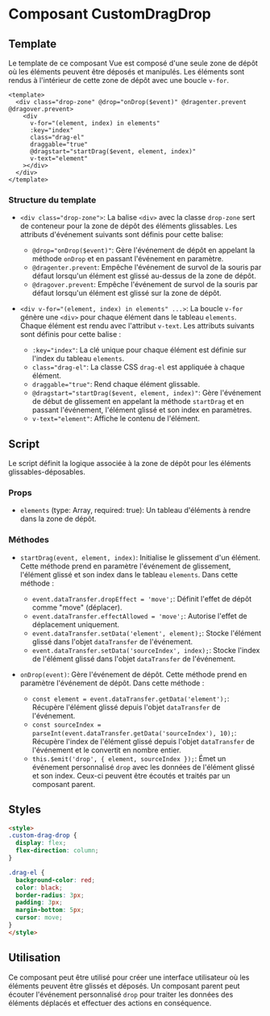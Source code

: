 # Composant CustomDragDrop

## Template

Le template de ce composant Vue est composé d'une seule zone de dépôt où les éléments peuvent être déposés et manipulés. Les éléments sont rendus à l'intérieur de cette zone de dépôt avec une boucle `v-for`.

```
<template>
  <div class="drop-zone" @drop="onDrop($event)" @dragenter.prevent @dragover.prevent>
    <div
      v-for="(element, index) in elements"
      :key="index"
      class="drag-el"
      draggable="true"
      @dragstart="startDrag($event, element, index)"
      v-text="element"
    ></div>
  </div>
</template>
```

### Structure du template

- `<div class="drop-zone">`: La balise `<div>` avec la classe `drop-zone` sert de conteneur pour la zone de dépôt des éléments glissables. Les attributs d'événement suivants sont définis pour cette balise:
  - `@drop="onDrop($event)"`: Gère l'événement de dépôt en appelant la méthode `onDrop` et en passant l'événement en paramètre.
  - `@dragenter.prevent`: Empêche l'événement de survol de la souris par défaut lorsqu'un élément est glissé au-dessus de la zone de dépôt.
  - `@dragover.prevent`: Empêche l'événement de survol de la souris par défaut lorsqu'un élément est glissé sur la zone de dépôt.

- `<div v-for="(element, index) in elements" ...>`: La boucle `v-for` génère une `<div>` pour chaque élément dans le tableau `elements`. Chaque élément est rendu avec l'attribut `v-text`. Les attributs suivants sont définis pour cette balise :
  - `:key="index"`: La clé unique pour chaque élément est définie sur l'index du tableau `elements`.
  - `class="drag-el"`: La classe CSS `drag-el` est appliquée à chaque élément.
  - `draggable="true"`: Rend chaque élément glissable.
  - `@dragstart="startDrag($event, element, index)"`: Gère l'événement de début de glissement en appelant la méthode `startDrag` et en passant l'événement, l'élément glissé et son index en paramètres.
  - `v-text="element"`: Affiche le contenu de l'élément.

## Script

Le script définit la logique associée à la zone de dépôt pour les éléments glissables-déposables.

### Props

- `elements` (type: Array, required: true): Un tableau d'éléments à rendre dans la zone de dépôt.

### Méthodes

- `startDrag(event, element, index)`: Initialise le glissement d'un élément. Cette méthode prend en paramètre l'événement de glissement, l'élément glissé et son index dans le tableau `elements`. Dans cette méthode :
  - `event.dataTransfer.dropEffect = 'move';`: Définit l'effet de dépôt comme "move" (déplacer).
  - `event.dataTransfer.effectAllowed = 'move';`: Autorise l'effet de déplacement uniquement.
  - `event.dataTransfer.setData('element', element);`: Stocke l'élément glissé dans l'objet `dataTransfer` de l'événement.
  - `event.dataTransfer.setData('sourceIndex', index);`: Stocke l'index de l'élément glissé dans l'objet `dataTransfer` de l'événement.

- `onDrop(event)`: Gère l'événement de dépôt. Cette méthode prend en paramètre l'événement de dépôt. Dans cette méthode :
  - `const element = event.dataTransfer.getData('element');`: Récupère l'élément glissé depuis l'objet `dataTransfer` de l'événement.
  - `const sourceIndex = parseInt(event.dataTransfer.getData('sourceIndex'), 10);`: Récupère l'index de l'élément glissé depuis l'objet `dataTransfer` de l'événement et le convertit en nombre entier.
  - `this.$emit('drop', { element, sourceIndex });`: Émet un événement personnalisé `drop` avec les données de l'élément glissé et son index. Ceux-ci peuvent être écoutés et traités par un composant parent.

## Styles

```html
<style>
.custom-drag-drop {
  display: flex;
  flex-direction: column;
}

.drag-el {
  background-color: red;
  color: black;
  border-radius: 3px;
  padding: 3px;
  margin-bottom: 5px;
  cursor: move;
}
</style>
```

## Utilisation

Ce composant peut être utilisé pour créer une interface utilisateur où les éléments peuvent être glissés et déposés. Un composant parent peut écouter l'événement personnalisé `drop` pour traiter les données des éléments déplacés et effectuer des actions en conséquence.
